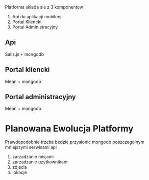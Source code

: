 Platforma sklada sie z 3 komponentow

1. Api do aplikacji mobilnej
2. Portal Kliencki
3. Portal Administracyjny

## Api

Sails.js + mongodb

## Portal kliencki 

Mean + mongodb

## Portal administracyjny

Mean + mongodb

# Planowana Ewolucja Platformy

Prawdopodobnie trzeba bedzie przyslonic mongodb poszczegolnym mniejszymi serwisami api

1. zarzadzanie misjami
2. zarzadzanie uzytkownikami
3. zdjecia 
4. lokacje





